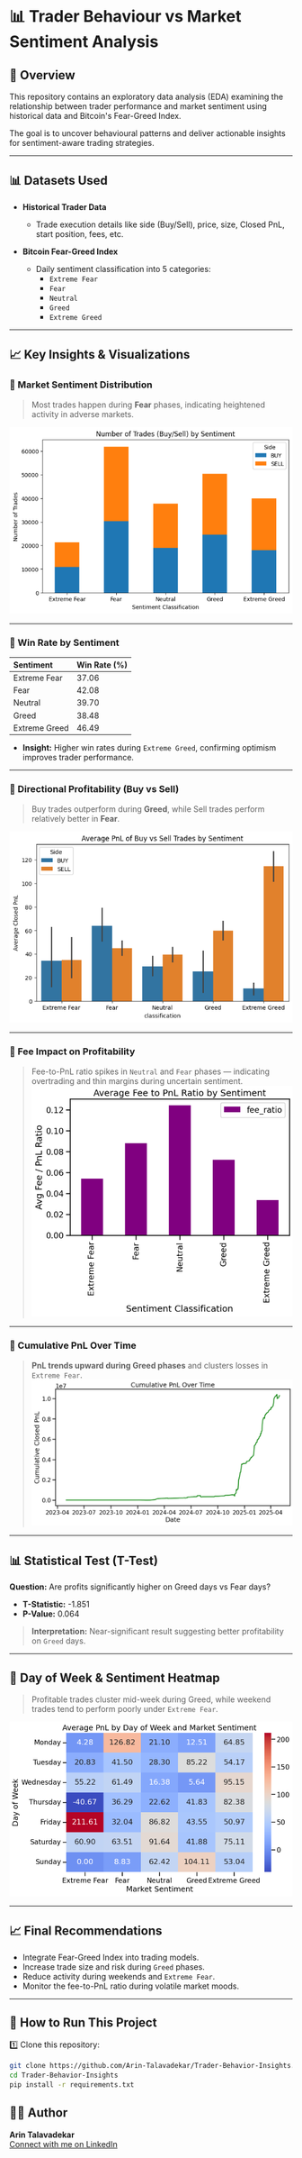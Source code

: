 # 📊 Trader Behaviour vs Market Sentiment Analysis

## 📑 Overview
This repository contains an exploratory data analysis (EDA) examining the relationship between trader performance and market sentiment using historical data and Bitcoin's Fear-Greed Index.

The goal is to uncover behavioural patterns and deliver actionable insights for sentiment-aware trading strategies.

---------
## 📊 Datasets Used

- **Historical Trader Data**
  - Trade execution details like side (Buy/Sell), price, size, Closed PnL, start position, fees, etc.

- **Bitcoin Fear-Greed Index**
  - Daily sentiment classification into 5 categories:
    - `Extreme Fear`
    - `Fear`
    - `Neutral`
    - `Greed`
    - `Extreme Greed`

---

## 📈 Key Insights & Visualizations

### 📌 Market Sentiment Distribution  

> Most trades happen during **Fear** phases, indicating heightened activity in adverse markets.

![Sentiment Distribution](Images/no_of_trades_by_side_and_sentiments.png)

---

### 📌 Win Rate by Sentiment  

| Sentiment       | Win Rate (%) |
|:----------------|:-------------|
| Extreme Fear     | 37.06        |
| Fear             | 42.08        |
| Neutral          | 39.70        |
| Greed            | 38.48        |
| Extreme Greed    | 46.49        |

- **Insight:** Higher win rates during `Extreme Greed`, confirming optimism improves trader performance.

---

### 📌 Directional Profitability (Buy vs Sell)  

> Buy trades outperform during **Greed**, while Sell trades perform relatively better in **Fear**.

![Directional Profitability](Images/avg_pnl_of_side.png)

---

### 📌 Fee Impact on Profitability  

> Fee-to-PnL ratio spikes in `Neutral` and `Fear` phases — indicating overtrading and thin margins during uncertain sentiment.
![Fee Impact on Profitability ](Images/avg_fee_to_pnl_ratio.png)
---

### 📌 Cumulative PnL Over Time  

> **PnL trends upward during Greed phases** and clusters losses in `Extreme Fear`.
![ Cumulative PnL Over Time ](Images/cum_pnl_over_time.png)
---

## 📊 Statistical Test (T-Test)

**Question:** Are profits significantly higher on Greed days vs Fear days?

- **T-Statistic:** -1.851  
- **P-Value:** 0.064  

> **Interpretation:** Near-significant result suggesting better profitability on `Greed` days.

---

## 📅 Day of Week & Sentiment Heatmap

> Profitable trades cluster mid-week during Greed, while weekend trades tend to perform poorly under `Extreme Fear`.

![Heatmap PnL](Images/heatmap_dow_by_sentiment.png)

---

## 📈 Final Recommendations

- Integrate Fear-Greed Index into trading models.
- Increase trade size and risk during `Greed` phases.
- Reduce activity during weekends and `Extreme Fear`.
- Monitor the fee-to-PnL ratio during volatile market moods.

---

## 📌 How to Run This Project

1️⃣ Clone this repository:
```bash
git clone https://github.com/Arin-Talavadekar/Trader-Behavior-Insights.git
cd Trader-Behavior-Insights
pip install -r requirements.txt

```
## 👨‍💻 Author

**Arin Talavadekar**  
[Connect with me on LinkedIn](https://www.linkedin.com/in/arin-talavadekar)




